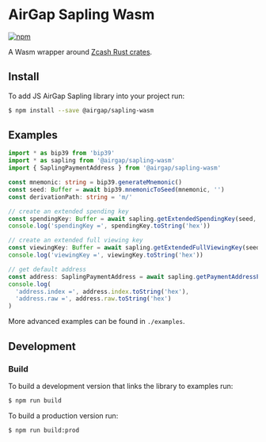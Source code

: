 # AirGap Sapling Wasm

[![npm](https://img.shields.io/npm/v/@airgap/sapling-wasm.svg?colorB=brightgreen)](https://www.npmjs.com/package/@airgap/sapling-wasm)

A Wasm wrapper around [Zcash Rust crates](https://github.com/zcash/librustzcash).

## Install

To add JS AirGap Sapling library into your project run:

```bash
$ npm install --save @airgap/sapling-wasm
```

## Examples

```ts
import * as bip39 from 'bip39'
import * as sapling from '@airgap/sapling-wasm'
import { SaplingPaymentAddress } from '@airgap/sapling-wasm'

const mnemonic: string = bip39.generateMnemonic()
const seed: Buffer = await bip39.mnemonicToSeed(mnemonic, '')
const derivationPath: string = 'm/'

// create an extended spending key
const spendingKey: Buffer = await sapling.getExtendedSpendingKey(seed, derivationPath)
console.log('spendingKey =', spendingKey.toString('hex'))

// create an extended full viewing key
const viewingKey: Buffer = await sapling.getExtendedFullViewingKey(seed, derivationPath)
console.log('viewingKey =', viewingKey.toString('hex'))

// get default address
const address: SaplingPaymentAddress = await sapling.getPaymentAddressFromViewingKey(viewingKey)
console.log(
  'address.index =', address.index.toString('hex'),
  'address.raw =', address.raw.toString('hex')
)
```

More advanced examples can be found in `./examples`.

## Development

### Build

To build a development version that links the library to examples run:
```bash
$ npm run build
```

To build a production version run:
```bash
$ npm run build:prod
```
